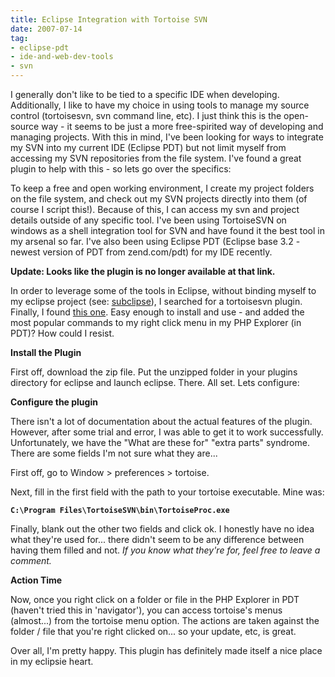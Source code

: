 ```yaml
---
title: Eclipse Integration with Tortoise SVN
date: 2007-07-14
tag:
- eclipse-pdt
- ide-and-web-dev-tools
- svn
---
```

I generally don't like to be tied to a specific IDE when developing.  Additionally, I like to have my choice in using tools to manage my source control (tortoisesvn, svn command line, etc).  I just think this is the open-source way - it seems to be just a more free-spirited way of developing and managing projects.  With this in mind, I've been looking for ways to integrate my SVN into my current IDE (Eclipse PDT) but not limit myself from accessing my SVN repositories from the file system.  I've found a great plugin to help with this - so lets go over the specifics:

<!--more-->

To keep a free and open working environment, I create my project folders on the file system, and check out my SVN projects directly into them (of course I script this!).  Because of this, I can access my svn and project details outside of any specific tool.  I've been using TortoiseSVN on windows as a shell integration tool for SVN and have found it the best tool in my arsenal so far.  I've also been using Eclipse PDT (Eclipse base 3.2 - newest version of PDT from zend.com/pdt) for my IDE recently.

**Update: Looks like the plugin is no longer available at that link.**

In order to leverage some of the tools in Eclipse, without binding myself to my eclipse project (see: [subclipse](http://subclipse.tigris.org/)), I searched for a tortoisesvn plugin.  Finally, I found [this one](http://tabaquismo.freehosting.net/ignacio/eclipse/tortoise-svn/subversion.html).  Easy enough to install and use - and added the most popular commands to my right click menu in my PHP Explorer (in PDT)? How could I resist.

**Install the Plugin**

First off, download the zip file.  Put the unzipped folder in your plugins directory for eclipse and launch eclipse.  There.  All set.  Lets configure:

**Configure the plugin**

There isn't a lot of documentation about the actual features of the plugin.  However, after some trial and error, I was able to get it to work successfully.  Unfortunately, we have the "What are these for" "extra parts" syndrome.  There are some fields I'm not sure what they are...

First off, go to Window > preferences > tortoise.

Next, fill in the first field with the path to your tortoise executable.  Mine was:

**`C:\Program Files\TortoiseSVN\bin\TortoiseProc.exe`**

Finally, blank out the other two fields and click ok.  I honestly have no idea what they're used for... there didn't seem to be any difference between having them filled and not.   _If you know what they're for, feel free to leave a comment._

**Action Time**

Now, once you right click on a folder or file in the PHP Explorer in PDT (haven't tried this in 'navigator'), you can access tortoise's menus (almost...) from the tortoise menu option.  The actions are taken against the folder / file that you're right clicked on... so your update, etc, is great.

Over all, I'm pretty happy.  This plugin has definitely made itself a nice place in my eclipsie heart.

